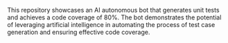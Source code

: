 This repository showcases an AI autonomous bot that generates unit tests and achieves a code coverage of 80%. The bot demonstrates the potential of leveraging artificial intelligence in automating the process of test case generation and ensuring effective code coverage.
